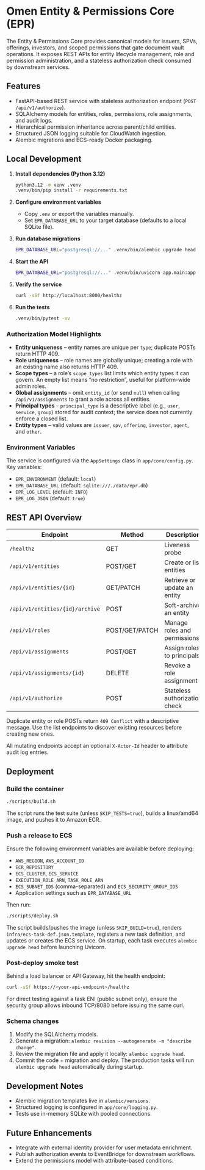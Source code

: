 # Omen Entity & Permissions Core (EPR)

The Entity & Permissions Core provides canonical models for issuers, SPVs, offerings, investors, and scoped permissions that gate document vault operations. It exposes REST APIs for entity lifecycle management, role and permission administration, and a stateless authorization check consumed by downstream services.

## Features

- FastAPI-based REST service with stateless authorization endpoint (`POST /api/v1/authorize`).
- SQLAlchemy models for entities, roles, permissions, role assignments, and audit logs.
- Hierarchical permission inheritance across parent/child entities.
- Structured JSON logging suitable for CloudWatch ingestion.
- Alembic migrations and ECS-ready Docker packaging.

## Local Development

1. **Install dependencies (Python 3.12)**
   ```bash
   python3.12 -m venv .venv
   .venv/bin/pip install -r requirements.txt
   ```

2. **Configure environment variables**
   - Copy `.env` or export the variables manually.  
   - Set `EPR_DATABASE_URL` to your target database (defaults to a local SQLite file).

3. **Run database migrations**
   ```bash
   EPR_DATABASE_URL="postgresql://..." .venv/bin/alembic upgrade head
   ```

4. **Start the API**
   ```bash
   EPR_DATABASE_URL="postgresql://..." .venv/bin/uvicorn app.main:app --reload --port 8000
   ```

5. **Verify the service**
   ```bash
   curl -sSf http://localhost:8000/healthz
   ```

6. **Run the tests**
   ```bash
   .venv/bin/pytest -vv
   ```

### Authorization Model Highlights

- **Entity uniqueness** – entity names are unique per `type`; duplicate POSTs return HTTP 409.
- **Role uniqueness** – role names are globally unique; creating a role with an existing name also returns HTTP 409.
- **Scope types** – a role’s `scope_types` list limits which entity types it can govern. An empty list means “no restriction”, useful for platform-wide admin roles.
- **Global assignments** – omit `entity_id` (or send `null`) when calling `/api/v1/assignments` to grant a role across all entities.
- **Principal types** – `principal_type` is a descriptive label (e.g., `user`, `service`, `group`) stored for audit context; the service does not currently enforce a closed list.
- **Entity types** – valid values are `issuer`, `spv`, `offering`, `investor`, `agent`, and `other`.

### Environment Variables

The service is configured via the `AppSettings` class in `app/core/config.py`. Key variables:

- `EPR_ENVIRONMENT` (default: `local`)
- `EPR_DATABASE_URL` (default: `sqlite:///./data/epr.db`)
- `EPR_LOG_LEVEL` (default: `INFO`)
- `EPR_LOG_JSON` (default: `true`)

## REST API Overview

| Endpoint | Method | Description |
|----------|--------|-------------|
| `/healthz` | GET | Liveness probe |
| `/api/v1/entities` | POST/GET | Create or list entities |
| `/api/v1/entities/{id}` | GET/PATCH | Retrieve or update an entity |
| `/api/v1/entities/{id}/archive` | POST | Soft-archive an entity |
| `/api/v1/roles` | POST/GET/PATCH | Manage roles and permissions |
| `/api/v1/assignments` | POST/GET | Assign roles to principals |
| `/api/v1/assignments/{id}` | DELETE | Revoke a role assignment |
| `/api/v1/authorize` | POST | Stateless authorization check |

Duplicate entity or role POSTs return `409 Conflict` with a descriptive message. Use the list endpoints to discover existing resources before creating new ones.

All mutating endpoints accept an optional `X-Actor-Id` header to attribute audit log entries.

## Deployment

### Build the container

```bash
./scripts/build.sh
```

The script runs the test suite (unless `SKIP_TESTS=true`), builds a linux/amd64 image, and pushes it to Amazon ECR.

### Push a release to ECS

Ensure the following environment variables are available before deploying:

- `AWS_REGION`, `AWS_ACCOUNT_ID`
- `ECR_REPOSITORY`
- `ECS_CLUSTER`, `ECS_SERVICE`
- `EXECUTION_ROLE_ARN`, `TASK_ROLE_ARN`
- `ECS_SUBNET_IDS` (comma-separated) and `ECS_SECURITY_GROUP_IDS`
- Application settings such as `EPR_DATABASE_URL`

Then run:

```bash
./scripts/deploy.sh
```

The script builds/pushes the image (unless `SKIP_BUILD=true`), renders `infra/ecs-task-def.json.template`, registers a new task definition, and updates or creates the ECS service. On startup, each task executes `alembic upgrade head` before launching Uvicorn.

### Post-deploy smoke test

Behind a load balancer or API Gateway, hit the health endpoint:

```bash
curl -sSf https://<your-api-endpoint>/healthz
```

For direct testing against a task ENI (public subnet only), ensure the security group allows inbound TCP/8080 before issuing the same curl.

### Schema changes

1. Modify the SQLAlchemy models.
2. Generate a migration: `alembic revision --autogenerate -m "describe change"`.
3. Review the migration file and apply it locally: `alembic upgrade head`.
4. Commit the code + migration and deploy. The production tasks will run `alembic upgrade head` automatically during startup.

## Development Notes

- Alembic migration templates live in `alembic/versions`.
- Structured logging is configured in `app/core/logging.py`.
- Tests use in-memory SQLite with pooled connections.

## Future Enhancements

- Integrate with external identity provider for user metadata enrichment.
- Publish authorization events to EventBridge for downstream workflows.
- Extend the permissions model with attribute-based conditions.
